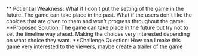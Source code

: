 ** Potiential Weakness: 
What if I don't put the setting of the game in the future. The game can take place in the past. What if the users don't like the choices that are given to them and won't progress throughout the game. 
**Proposed Solution: 
The game can take place in the future but try not to set the timeline way ahead. Making the choices very interested depending on what choice they want. 
**Challenge Question: 
How can I make this game very interested to the viewers, maybe create a trailer of the game 
